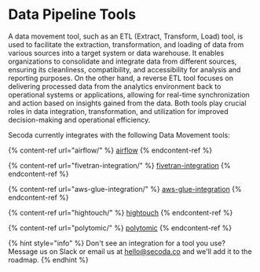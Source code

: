 # Data Pipeline Tools

A data movement tool, such as an ETL (Extract, Transform, Load) tool, is used to facilitate the extraction, transformation, and loading of data from various sources into a target system or data warehouse. It enables organizations to consolidate and integrate data from different sources, ensuring its cleanliness, compatibility, and accessibility for analysis and reporting purposes. On the other hand, a reverse ETL tool focuses on delivering processed data from the analytics environment back to operational systems or applications, allowing for real-time synchronization and action based on insights gained from the data. Both tools play crucial roles in data integration, transformation, and utilization for improved decision-making and operational efficiency.

Secoda currently integrates with the following Data Movement tools:

{% content-ref url="airflow/" %}
[airflow](airflow/)
{% endcontent-ref %}

{% content-ref url="fivetran-integration/" %}
[fivetran-integration](fivetran-integration/)
{% endcontent-ref %}

{% content-ref url="aws-glue-integration/" %}
[aws-glue-integration](aws-glue-integration/)
{% endcontent-ref %}

{% content-ref url="hightouch/" %}
[hightouch](hightouch/)
{% endcontent-ref %}

{% content-ref url="polytomic/" %}
[polytomic](polytomic/)
{% endcontent-ref %}

{% hint style="info" %}
Don't see an integration for a tool you use? Message us on Slack or email us at hello@secoda.co and we'll add it to the roadmap.&#x20;
{% endhint %}
